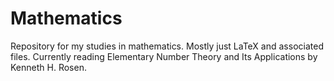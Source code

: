 # Mathematics
Repository for my studies in mathematics. Mostly just LaTeX and associated files. Currently reading Elementary Number Theory and Its Applications by Kenneth H. Rosen.
